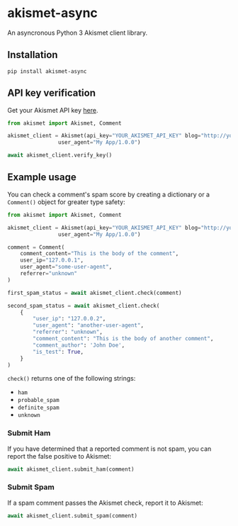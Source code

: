 akismet-async
=========

An asyncronous Python 3 Akismet client library.

## Installation
```
pip install akismet-async
```

## API key verification
Get your Akismet API key [here](http://akismet.com/plans/).
```python
from akismet import Akismet, Comment

akismet_client = Akismet(api_key="YOUR_AKISMET_API_KEY" blog="http://your.blog/",
                user_agent="My App/1.0.0")

await akismet_client.verify_key()
```

## Example usage
You can check a comment's spam score by creating a dictionary or a `Comment()` object
for greater type safety:
```python
from akismet import Akismet, Comment

akismet_client = Akismet(api_key="YOUR_AKISMET_API_KEY" blog="http://your.blog/",
                user_agent="My App/1.0.0")

comment = Comment(
    comment_content="This is the body of the comment",
    user_ip="127.0.0.1",
    user_agent="some-user-agent",
    referrer="unknown"
)

first_spam_status = await akismet_client.check(comment)

second_spam_status = await akismet_client.check(
    {
        "user_ip": "127.0.0.2",
        "user_agent": "another-user-agent",
        "referrer": "unknown",
        "comment_content": "This is the body of another comment",
        "comment_author": 'John Doe',
        "is_test": True,
    }
)
```
`check()` returns one of the following strings:
* `ham`
* `probable_spam`
* `definite_spam`
* `unknown`

### Submit Ham
If you have determined that a reported comment is not spam, you can report
the false positive to Akismet:
```python
await akismet_client.submit_ham(comment)
```

### Submit Spam
If a spam comment passes the Akismet check, report it to Akismet:
```python
await akismet_client.submit_spam(comment)
```
